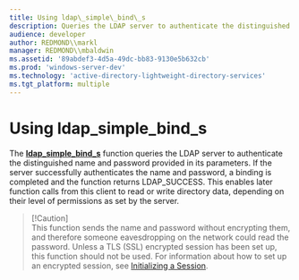 ```yaml
---
title: Using ldap\_simple\_bind\_s
description: Queries the LDAP server to authenticate the distinguished name and password provided in its parameters.
audience: developer
author: REDMOND\\markl
manager: REDMOND\\mbaldwin
ms.assetid: '89abdef3-4d5a-49dc-bb83-9130e5b632cb'
ms.prod: 'windows-server-dev'
ms.technology: 'active-directory-lightweight-directory-services'
ms.tgt_platform: multiple
---
```


# Using ldap\_simple\_bind\_s

The [**ldap\_simple\_bind\_s**](ldap-simple-bind-s.md) function queries the LDAP server to authenticate the distinguished name and password provided in its parameters. If the server successfully authenticates the name and password, a binding is completed and the function returns LDAP\_SUCCESS. This enables later function calls from this client to read or write directory data, depending on their level of permissions as set by the server.

> \[!Caution\]  
> This function sends the name and password without encrypting them, and therefore someone eavesdropping on the network could read the password. Unless a TLS (SSL) encrypted session has been set up, this function should not be used. For information about how to set up an encrypted session, see [Initializing a Session](initializing-a-session.md).

 

 

 




